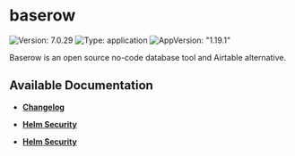 # baserow

![Version: 7.0.29](https://img.shields.io/badge/Version-7.0.29-informational?style=flat-square) ![Type: application](https://img.shields.io/badge/Type-application-informational?style=flat-square) ![AppVersion: "1.19.1"](https://img.shields.io/badge/AppVersion-"1.19.1"-informational?style=flat-square)

Baserow is an open source no-code database tool and Airtable alternative.

## Available Documentation

- [**Changelog**](CHANGELOG)

- [**Helm Security**](container-security)

- [**Helm Security**](helm-security)

